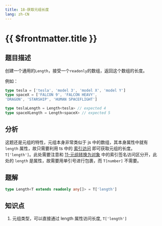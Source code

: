```yaml
---
title: 18-获取元组长度
lang: zh-CN
---
```


# {{ $frontmatter.title }}

## 题目描述

创建一个通用的`Length`，接受一个`readonly`的数组，返回这个数组的长度。

例如：

```ts
type tesla = ['tesla', 'model 3', 'model X', 'model Y']
type spaceX = ['FALCON 9', 'FALCON HEAVY',
'DRAGON', 'STARSHIP', 'HUMAN SPACEFLIGHT']

type teslaLength = Length<tesla> // expected 4
type spaceXLength = Length<spaceX> // expected 5
```

## 分析

这题还是元组的特性，元组本身非常类似于 js 中的数组，其本身属性中就有 `length` 属性，故只需要利用 ts 中的 [索引访问](https://www.typescriptlang.org/docs/handbook/2/indexed-access-types.html) 即可获取元组的长度。 `T['length']`。此处需要注意和 [11-元组转换为对象](/easy/11-元组转换为对象.md) 中的索引签名访问区分开，此处的 `length` 是属性，故需要用单引号进行包裹，而 `T[number]` 不需要。

## 题解

```ts
type Length<T extends readonly any[]> = T['length']
```

## 知识点

1. 元组类型，可以直接通过 length 属性访问长度, `T['length']`
